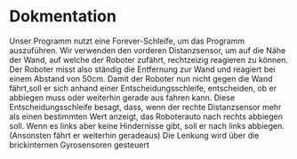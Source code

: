 # Dokmentation
Unser Programm nutzt eine Forever-Schleife, um das Programm auszuführen.
Wir verwenden den vorderen Distanzsensor, um auf die Nähe der Wand, auf welche der Roboter zufährt, rechtzeizig reagieren zu können.
Der Roboter misst also ständig die Entfernung zur Wand und reagiert bei einem Abstand von 50cm.
Damit der Roboter nun nicht gegen die Wand fährt,soll er sich anhand einer Entscheidungsschleife, entscheiden, ob er abbiegen muss oder weiterhin gerade aus fahren kann.
Diese Entscheidungsschleife besagt, dass, wenn der rechte Distanzsensor mehr als einen bestimmten Wert anzeigt, das Roboterauto nach rechts abbiegen soll.
Wenn es links aber keine Hindernisse gibt, soll er nach links abbiegen.
(Ansonsten fährt er weiterhin geradeaus)
Die Lenkung wird über die brickinternen Gyrosensoren gesteuert
